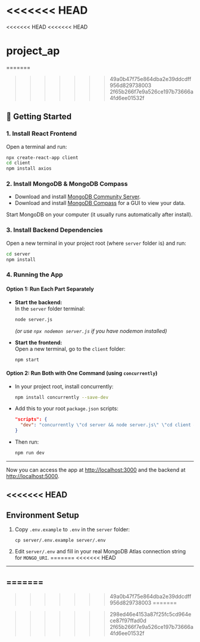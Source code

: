 <<<<<<< HEAD
=======
<<<<<<< HEAD
<<<<<<< HEAD
# project_ap

=======
>>>>>>> 49a0b47f75e864dba2e39ddcdff956d829738003
>>>>>>> 2f65b266f7e9a526ce197b73666a4fd6ee01532f
## 🚀 Getting Started

### 1. Install React Frontend

Open a terminal and run:
```bash
npx create-react-app client
cd client
npm install axios
```

### 2. Install MongoDB & MongoDB Compass

- Download and install [MongoDB Community Server](https://www.mongodb.com/try/download/community).
- Download and install [MongoDB Compass](https://www.mongodb.com/try/download/compass) for a GUI to view your data.

Start MongoDB on your computer (it usually runs automatically after install).

### 3. Install Backend Dependencies

Open a new terminal in your project root (where `server` folder is) and run:
```bash
cd server
npm install
```

### 4. Running the App

#### Option 1: Run Each Part Separately

- **Start the backend:**  
  In the `server` folder terminal:
  ```bash
  node server.js
  ```
  *(or use `npx nodemon server.js` if you have nodemon installed)*

- **Start the frontend:**  
  Open a new terminal, go to the `client` folder:
  ```bash
  npm start
  ```

#### Option 2: Run Both with One Command (using `concurrently`)

- In your project root, install concurrently:
  ```bash
  npm install concurrently --save-dev
  ```
- Add this to your root `package.json` scripts:
  ```json
  "scripts": {
    "dev": "concurrently \"cd server && node server.js\" \"cd client && npm start\""
  }
  ```
- Then run:
  ```bash
  npm run dev
  ```

---

Now you can access the app at [http://localhost:3000](http://localhost:3000) and the backend at [http://localhost:5000](http://localhost:5000).

<<<<<<< HEAD
---

## Environment Setup

1. Copy `.env.example` to `.env` in the `server` folder:
   ```
   cp server/.env.example server/.env
   ```
2. Edit `server/.env` and fill in your real MongoDB Atlas connection string for `MONGO_URI`.
=======
<<<<<<< HEAD
---
=======
---
>>>>>>> 49a0b47f75e864dba2e39ddcdff956d829738003
=======

>>>>>>> 298ed46e4153a87f25fc5cd964ece87f97ffad0d
>>>>>>> 2f65b266f7e9a526ce197b73666a4fd6ee01532f
